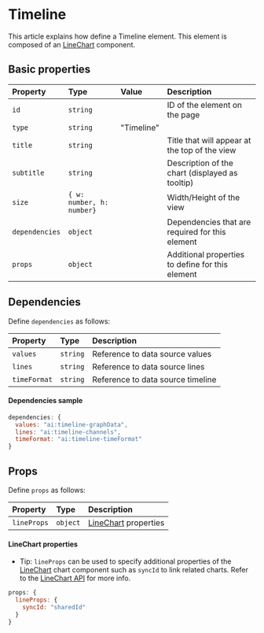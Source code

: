 # Timeline

This article explains how define a Timeline element. This element is composed of an [LineChart](http://recharts.org/#/en-US/api/LineChart) component.

## Basic properties

| Property | Type | Value | Description 
| :--------|:-----|:------|:------------
| `id`| `string` || ID of the element on the page
| `type`| `string` | "Timeline" |
| `title`| `string` || Title that will appear at the top of the view
| `subtitle`| `string` || Description of the chart (displayed as tooltip)
| `size`| `{ w: number, h: number}` || Width/Height of the view
| `dependencies`| `object` || Dependencies that are required for this element
| `props`| `object` || Additional properties to define for this element

## Dependencies 

Define `dependencies` as follows:

| Property | Type | Description 
| :--------|:-----|:-----------
| `values`| `string` | Reference to data source values
| `lines`| `string` | Reference to data source lines
| `timeFormat`| `string` | Reference to data source timeline

#### Dependencies sample

```js
dependencies: {
  values: "ai:timeline-graphData",
  lines: "ai:timeline-channels",
  timeFormat: "ai:timeline-timeFormat"
}
```

## Props

Define `props` as follows:

| Property | Type | Description 
| :--------|:-----|:-----------
| `lineProps`| `object` | [LineChart](http://recharts.org/#/en-US/api/LineChart) properties

#### LineChart properties
- Tip: `lineProps` can be used to specify additional properties of the [LineChart](http://recharts.org/#/en-US/api/LineChart) chart component such as `syncId` to link related charts. Refer to the [LineChart API](http://recharts.org/#/en-US/api/LineChart) for more info.

```js
props: {
  lineProps: {
    syncId: "sharedId"
  }
}
```